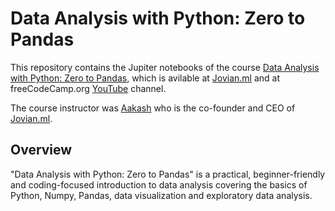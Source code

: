 # Data Analysis with Python: Zero to Pandas

This repository contains the Jupiter notebooks of the course [Data Analysis with Python: Zero to Pandas](https://jovian.ml/learn/data-analysis-with-python-zero-to-pandas), 
which is avilable at [Jovian.ml](https://www.jovian.ml/) and at freeCodeCamp.org [YouTube](https://www.youtube.com/watch?v=EsDFiZPljYo&t=289s&pbjreload=101) channel.

The course instructor was [Aakash](https://github.com/aakashns) who is the co-founder and CEO of [Jovian.ml](https://www.jovian.ml/).

## Overview

"Data Analysis with Python: Zero to Pandas" is a practical, beginner-friendly and coding-focused introduction to data analysis covering the basics of Python, Numpy, Pandas, data visualization and exploratory data analysis. 

